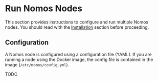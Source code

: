 # Run Nomos Nodes

This section provides instructions to configure and run multiple Nomos nodes.
You should read with the [Installation](../installation/installation.md) section before proceeding.

## Configuration

A Nomos node is configured using a configuration file (YAML).
If you are running a node using the Docker image, the config file is contained in the image (`/etc/nomos/config.yml`).

TODO
